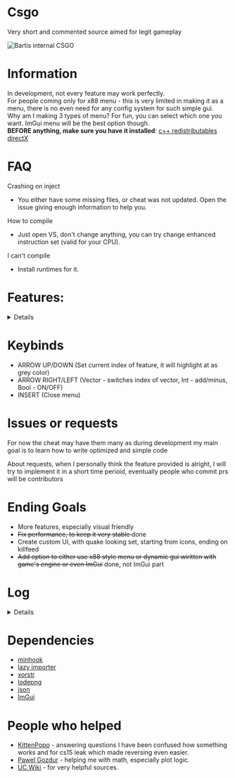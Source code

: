 # Csgo
Very short and commented source aimed for legit gameplay

![Bartis internal CSGO](https://imgur.com/QwPgxMp.jpg)

# Information
In development, not every feature may work perfectly.
<br />
For people coming only for x88 menu - this is very limited in making it as a menu, there is no even need for any config system for such simple gui.
<br />
Why am I making 3 types of menu? For fun, you can select which one you want. ImGui menu will be the best option though.
<br />
**BEFORE anything, make sure you have it installed**: [c++ redistributables](https://docs.microsoft.com/en-us/cpp/windows/latest-supported-vc-redist?view=msvc-170) [directX](https://www.microsoft.com/en-us/download/details.aspx?id=35)

# FAQ
Crashing on inject
- You either have some missing files, or cheat was not updated. Open the issue giving enough information to help you.

How to compile
- Just open VS, don't change anything, you can try change enhanced instruction set (valid for your CPU).

I can't compile
- Install runtimes for it.

# Features: 
<details>

 * BunnyHop
 * Chams (Normal, Xyz)
 * ESP (2D, 2D Filled, 3D, 3D Filled)
 * Glow
 * Sound ESP
 * Fov (Changing your local FOV)
 * Third Person (no bypass for sv_cheats included yet)
 * Aimbot (Nearest, Head, Chest)
 * Fov Aimbot
 * Smooth Aimbot
 * Triggerbot (delay in ms)
 * Rcs (With one value representing both yaw and punch)
 * Crosshair (Static, Recoil, Engine)
 * Backtrack (manipulation in ms)
 * Radar 2D (Representing on small overlay where enemies are, including their view)
 * Local Info (Some information about local player)
 * Esp Flags (Some information about enemies, their hp, armor etc...)
 * Esp Info (For now only name and C4 holder)
 * Esp Skeleton (Skeleton drawn by lines, working with backtrack too)
 * Backtrack Chams (Static, Rainbow, Last Tick)
 * DLight (Uses engine to highlight the player)
 * Nigtmode (Chnages materials to be darker including chnage of the sky)
 * Esp Lines (They will only show on selected target by aimbot)
 * Plots (Represent current FPS and Velocity in stored records and then drawn using lines and difference between them)
 * Arm Chams (Color, no arms)
 * Weapon Chams (Color, no weapon)
 </details>

# Keybinds
 - ARROW UP/DOWN (Set current index of feature, it will highlight at as grey color)
 - ARROW RIGHT/LEFT (Vector - switches index of vector, Int - add/minus, Bool - ON/OFF)
 - INSERT (Close menu)

# Issues or requests
For now the cheat may have them many as during development my main goal is to learn how to write optimized and simple code

About requests, when I personally think the feature provided is alright,
I will try to implement it in a short time perioid, eventually people who commit prs will be contributors

# Ending Goals
- More features, especially visual friendly
- <del>Fix performance, to keep it very stable </del> done
- Create custom UI, with quake looking set, starting from icons, ending on killfeed
- <del>Add option to either use x88 style menu or dynamic gui wiritten with game's engine or even ImGui</del> done, not ImGui part

# Log
<details>

* 1.0.0 - initial commit
* 1.0.1 - small fixes in code + rainbow chams
* 1.0.2 - improved a bit performance, changed render text function to modern wstring, aimbot big drops fixed, aimbot now uses ranged loop for hitboxes
* 1.0.3 - added PlayerResource class which contain kills deaths and ping. Improved some of the features again
* 1.0.4 - fixed typo for backtrack and added in comments ticks option to backtrack, I personally don't need it, hence why it's commented
* 1.0.5 - cleaned up the source in visuals and render. Added new player visuals. Fixed padding in one SDK class, added skeleton ESP. In utils there is a new conventer function which you can very easily use to get distance to enemy in meters (unit to meters)
* 1.0.6 - small update with removing fps drops while menu is opened
* 1.0.7 - big update for performance and cleanup in code, a lot of useless defines have been removed. Changed console::log function to take only one string and log type, string can be easily used with std::format
* 1.0.8 - small update with making menu usage more easier, items are now in map and features can be passed as name for vars::names map
* 1.0.9 - big update for performance, recode, and code style. All functions are camel case. I seperated visuals to be in few files since it's better to read and move in code. Added even more visuals once again. Fixed prediction, thanks: [kaposzta99](https://github.com/Bartis1313/csgo/issues/4)
* 1.1.0 - update came with fixes: triggerbot, backtrack records and SDK. Added Dlight and "nightmode" that just forces other skybox. Few very small addons to menu and code changes.
* 1.1.1 - small update with new planned feature and handling the error in case the directory can't be created.
* 1.1.2 - 2D plot added, for fps and velocity. From now if config fails to find file to save, it throws the error.
* 1.1.3 - Added hand/weapon chams, and rewrote chams code.
* 1.1.4 - Added global shots counter, which can result in getting valid accuracy per round, and hitmarker with sound got added.
* 1.1.5 - Added visibility check, in aimbot and triggerbot. Some visuals added.
* 1.1.6 - Changed aimbot, fixed visibility, aimbot now uses only one function to run. Added no scope overlay.
* 1.1.7 - fixed code, added more visuals. Added few more things to SDK.
* 1.1.8 - added image rendering, pretty simple as it does need only one argument. Console logging is a bit simplier now. Fixed the main thread call with handling critical errors correctly.
* 1.1.9 - very small update. Added check for paint hook, implemented idea of gui.
* 1.2.0 - update to gui and few fixes in random files. (broke the git again..., lol)
* 1.2.1 - GUI update with finishing ideas of everything, recode is still needed for automatic padding for GUI objects or add ideally add flags to choose.
* 1.2.2 - Big GUI update, it now can use auto padding, changed few comments to make it easier to understand in whole code. Still it needs few fixes.
* 1.2.3 - Almost GUI is finished, few things left.
* 1.2.4 - Update on new config system using type safe checks, menu is finally ready to work with variables and multiple configs. Fixed, removed bunch of functions. Deleted singleton as it's a very bad choice to work with single class objects. Reduced many calls. Made return address more easier.
* 1.2.5 - Made surface GUI example to be working correctly. Added ImGui + freetype libraries, as it's next goal to use this GUI framework as example + solid rendering. Fixed code in few places, and removed oftently changed files from precompilation, which could lead to errors.
* 1.2.6 - Added ImGui example, added ghetto fix for sendpacket, although it's not used. It's a temp fix. Made hooking even easier to use now.
</details>

# Dependencies
* [minhook](https://github.com/TsudaKageyu/minhook)
* [lazy importer](https://github.com/JustasMasiulis/lazy_importer)
* [xorstr](https://github.com/JustasMasiulis/xorstr)
* [lodepng](https://github.com/lvandeve/lodepng)
* [json](https://github.com/nlohmann/json)
* [ImGui](https://github.com/ocornut/imgui)

# People who helped
* [KittenPopo](https://github.com/KittenPopo) - answering questions I have been confused how something works and for cs15 leak which made reversing even easier.
* [Pawel Gozdur](https://github.com/carlos-konewka) - helping me with math, especially plot logic.
* [UC Wiki](https://www.unknowncheats.me/wiki/UnKnoWnCheaTs_Game_Hacking_Wiki) - for very helpful sources.
